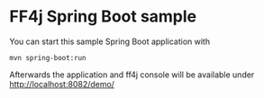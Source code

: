 # FF4j Spring Boot sample #

You can start this sample Spring Boot application with
```
mvn spring-boot:run
```

Afterwards the application and ff4j console will be available under [http://localhost:8082/demo/](http://localhost:8082/demo/)



